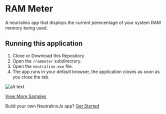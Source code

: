 # RAM Meter
A neutralino app that displays the current perecentage of your system RAM memory being used. 

## Running this application 
1. Clone or Download this Repository
2. Open the `/rammeter` subdirectory. 
3. Open the `neutralino.exe` file.
4. The app runs in your default browser, the application closes as soon as you close the tab. 

![alt text](https://i.imgur.com/0oAfWou.png "Screenshot")

[View More Samples](https://github.com/neutralinojs/neutralinojs-samples) <br/>

Build your own NeutralinoJs app? [Get Started](https://neutralinojs.github.io/docs/#/gettingstarted/quickstart)

